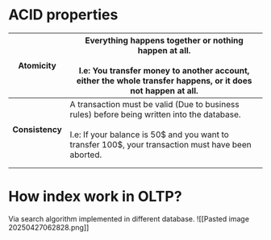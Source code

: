 # ACID properties

| Atomicity       | Everything happens together  or nothing happen at all.<br><br>I.e: You transfer money to another account, either the whole transfer happens, or it does not happen at all.                              |
| --------------- | ------------------------------------------------------------------------------------------------------------------------------------------------------------------------------------------------------- |
| **Consistency** | A transaction must be valid (Due to business rules) before being written into the database. <br><br>I.e: If your balance is 50$ and you want to transfer 100$, your transaction must have been aborted. |
|                 |                                                                                                                                                                                                         |
|                 |                                                                                                                                                                                                         |
# How index work in OLTP? 
Via search algorithm implemented in different database.
![[Pasted image 20250427062828.png]]
